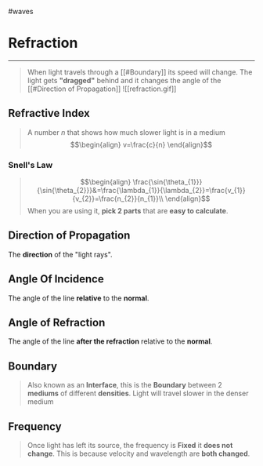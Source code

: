 #waves 
# Refraction
---
> When light travels through a [[#Boundary]] its speed will change.
> The light gets **"dragged"** behind and it changes the angle of the [[#Direction of Propagation]]
> ![[refraction.gif]]
## Refractive Index
> A number $n$ that shows how much slower light is in a medium
> $$\begin{align}
v=\frac{c}{n}
\end{align}$$
### Snell's Law
> $$\begin{align}
\frac{\sin{\theta_{1}}}{\sin{\theta_{2}}}&=\frac{\lambda_{1}}{\lambda_{2}}=\frac{v_{1}}{v_{2}}=\frac{n_{2}}{n_{1}}\\
\end{align}$$
When you are using it, **pick 2 parts** that are **easy to calculate**. 

## Direction of Propagation
The **direction** of the "light rays".
## Angle Of Incidence
The angle of the line **relative** to the **normal**.
## Angle of Refraction
The angle of the line **after the refraction** relative to the **normal**.

## Boundary
> Also known as an **Interface**, this is the **Boundary** between 2 **mediums** of different **densities**. Light will travel slower in the denser medium
## Frequency
> Once light has left its source, the frequency is **Fixed** it **does not change**. This is because velocity and wavelength are **both changed**.